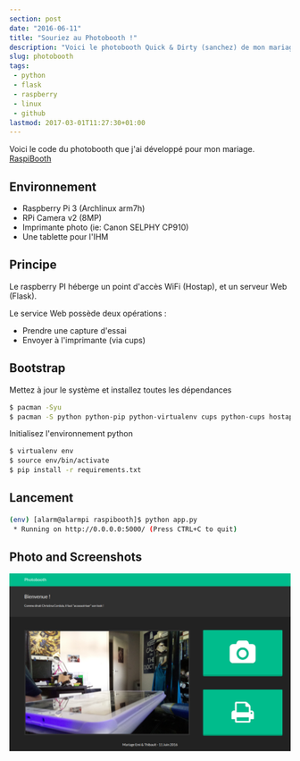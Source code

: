 ```yaml
---
section: post
date: "2016-06-11"
title: "Souriez au Photobooth !"
description: "Voici le photobooth Quick & Dirty (sanchez) de mon mariage..."
slug: photobooth
tags:
 - python
 - flask
 - raspberry
 - linux
 - github
lastmod: 2017-03-01T11:27:30+01:00
---
```


Voici le code du photobooth que j'ai développé pour mon mariage. [RaspiBooth](https://github.com/Zenithar/raspbooth)

## Environnement

  * Raspberry Pi 3 (Archlinux arm7h)
  * RPi Camera v2 (8MP)
  * Imprimante photo (ie: Canon SELPHY CP910)
  * Une tablette pour l'IHM

## Principe

Le raspberry PI héberge un point d'accès WiFi (Hostap), et un serveur Web (Flask).

Le service Web possède deux opérations :

  * Prendre une capture d'essai
  * Envoyer à l'imprimante (via cups)

## Bootstrap

Mettez à jour le système et installez toutes les dépendances
```sh
$ pacman -Syu
$ pacman -S python python-pip python-virtualenv cups python-cups hostapd dnsmasq
```

Initialisez l'environnement python
```sh
$ virtualenv env
$ source env/bin/activate
$ pip install -r requirements.txt
```

## Lancement

```sh
(env) [alarm@alarmpi raspibooth]$ python app.py
 * Running on http://0.0.0.0:5000/ (Press CTRL+C to quit)
```

## Photo and Screenshots

![Tablet view](https://raw.githubusercontent.com/Zenithar/raspbooth/master/screenview.png)
